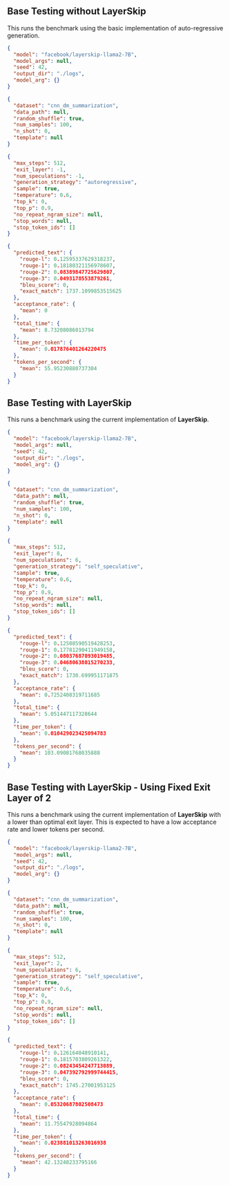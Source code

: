 ## Base Testing without LayerSkip

This runs the benchmark using the basic implementation of auto-regressive generation.

```json
{
  "model": "facebook/layerskip-llama2-7B",
  "model_args": null,
  "seed": 42,
  "output_dir": "./logs",
  "model_arg": {}
}
```

```json
{
  "dataset": "cnn_dm_summarization",
  "data_path": null,
  "random_shuffle": true,
  "num_samples": 100,
  "n_shot": 0,
  "template": null
}
```

```json
{
  "max_steps": 512,
  "exit_layer": -1,
  "num_speculations": -1,
  "generation_strategy": "autoregressive",
  "sample": true,
  "temperature": 0.6,
  "top_k": 0,
  "top_p": 0.9,
  "no_repeat_ngram_size": null,
  "stop_words": null,
  "stop_token_ids": []
}
```

```json
{
  "predicted_text": {
    "rouge-l": 0.12595337629318237,
    "rouge-1": 0.18180321156978607,
    "rouge-2": 0.08389847725629807,
    "rouge-3": 0.0493178553879261,
    "bleu_score": 0,
    "exact_match": 1737.1099853515625
  },
  "acceptance_rate": {
    "mean": 0
  },
  "total_time": {
    "mean": 8.73208086013794
  },
  "time_per_token": {
    "mean": 0.017876401264220475
  },
  "tokens_per_second": {
    "mean": 55.95230880737304
  }
}
```

## Base Testing with LayerSkip

This runs a benchmark using the current implementation of **LayerSkip**.

```json
{
  "model": "facebook/layerskip-llama2-7B",
  "model_args": null,
  "seed": 42,
  "output_dir": "./logs",
  "model_arg": {}
}
```

```json
{
  "dataset": "cnn_dm_summarization",
  "data_path": null,
  "random_shuffle": true,
  "num_samples": 100,
  "n_shot": 0,
  "template": null
}
```

```json
{
  "max_steps": 512,
  "exit_layer": 8,
  "num_speculations": 6,
  "generation_strategy": "self_speculative",
  "sample": true,
  "temperature": 0.6,
  "top_k": 0,
  "top_p": 0.9,
  "no_repeat_ngram_size": null,
  "stop_words": null,
  "stop_token_ids": []
}
```

```json
{
  "predicted_text": {
    "rouge-l": 0.12508590519428253,
    "rouge-1": 0.17781290411949158,
    "rouge-2": 0.08037687093019485,
    "rouge-3": 0.04680638015270233,
    "bleu_score": 0,
    "exact_match": 1730.699951171875
  },
  "acceptance_rate": {
    "mean": 0.7252408319711685
  },
  "total_time": {
    "mean": 5.051447117328644
  },
  "time_per_token": {
    "mean": 0.010429023425094783
  },
  "tokens_per_second": {
    "mean": 103.09081768035888
  }
}
```

## Base Testing with LayerSkip - Using Fixed Exit Layer of 2

This runs a benchmark using the current implementation of **LayerSkip** with a lower than optimal exit layer. This is expected to have a low acceptance rate and lower tokens per second.

```json
{
  "model": "facebook/layerskip-llama2-7B",
  "model_args": null,
  "seed": 42,
  "output_dir": "./logs",
  "model_arg": {}
}
```

```json
{
  "dataset": "cnn_dm_summarization",
  "data_path": null,
  "random_shuffle": true,
  "num_samples": 100,
  "n_shot": 0,
  "template": null
}
```

```json
{
  "max_steps": 512,
  "exit_layer": 2,
  "num_speculations": 6,
  "generation_strategy": "self_speculative",
  "sample": true,
  "temperature": 0.6,
  "top_k": 0,
  "top_p": 0.9,
  "no_repeat_ngram_size": null,
  "stop_words": null,
  "stop_token_ids": []
}
```

```json
{
  "predicted_text": {
    "rouge-l": 0.126164048910141,
    "rouge-1": 0.1815703809261322,
    "rouge-2": 0.08243454247713089,
    "rouge-3": 0.047392792999744415,
    "bleu_score": 0,
    "exact_match": 1745.27001953125
  },
  "acceptance_rate": {
    "mean": 0.05320687802508473
  },
  "total_time": {
    "mean": 11.75547928094864
  },
  "time_per_token": {
    "mean": 0.023881013263016938
  },
  "tokens_per_second": {
    "mean": 42.13248233795166
  }
}
```
